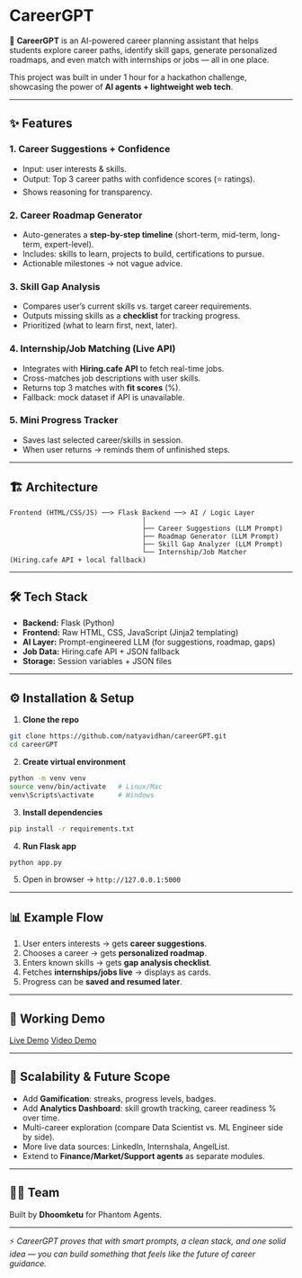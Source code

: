 # CareerGPT

🚀 **CareerGPT** is an AI-powered career planning assistant that helps students explore career paths, identify skill gaps, generate personalized roadmaps, and even match with internships or jobs — all in one place.

This project was built in under 1 hour for a hackathon challenge, showcasing the power of **AI agents + lightweight web tech**.

---

## ✨ Features

### 1. **Career Suggestions + Confidence**

* Input: user interests & skills.
* Output: Top 3 career paths with confidence scores (⭐ ratings).
* Shows reasoning for transparency.

### 2. **Career Roadmap Generator**

* Auto-generates a **step-by-step timeline** (short-term, mid-term, long-term, expert-level).
* Includes: skills to learn, projects to build, certifications to pursue.
* Actionable milestones → not vague advice.

### 3. **Skill Gap Analysis**

* Compares user’s current skills vs. target career requirements.
* Outputs missing skills as a **checklist** for tracking progress.
* Prioritized (what to learn first, next, later).

### 4. **Internship/Job Matching (Live API)**

* Integrates with **Hiring.cafe API** to fetch real-time jobs.
* Cross-matches job descriptions with user skills.
* Returns top 3 matches with **fit scores** (%).
* Fallback: mock dataset if API is unavailable.

### 5. **Mini Progress Tracker**

* Saves last selected career/skills in session.
* When user returns → reminds them of unfinished steps.

---

## 🏗️ Architecture

```
Frontend (HTML/CSS/JS) ──> Flask Backend ──> AI / Logic Layer
                                 │
                                 ├── Career Suggestions (LLM Prompt)
                                 ├── Roadmap Generator (LLM Prompt)
                                 ├── Skill Gap Analyzer (LLM Prompt)
                                 └── Internship/Job Matcher (Hiring.cafe API + local fallback)
```

---

## 🛠️ Tech Stack

* **Backend:** Flask (Python)
* **Frontend:** Raw HTML, CSS, JavaScript (Jinja2 templating)
* **AI Layer:** Prompt-engineered LLM (for suggestions, roadmap, gaps)
* **Job Data:** Hiring.cafe API + JSON fallback
* **Storage:** Session variables + JSON files

---

## ⚙️ Installation & Setup

1. **Clone the repo**

```bash
git clone https://github.com/natyavidhan/careerGPT.git
cd careerGPT
```

2. **Create virtual environment**

```bash
python -m venv venv
source venv/bin/activate   # Linux/Mac
venv\Scripts\activate      # Windows
```

3. **Install dependencies**

```bash
pip install -r requirements.txt
```

4. **Run Flask app**

```bash
python app.py
```

5. Open in browser → `http://127.0.0.1:5000`

---

## 📊 Example Flow

1. User enters interests → gets **career suggestions**.
2. Chooses a career → gets **personalized roadmap**.
3. Enters known skills → gets **gap analysis checklist**.
4. Fetches **internships/jobs live** → displays as cards.
5. Progress can be **saved and resumed later**.

---

## 📸 Working Demo
[Live Demo](https://careergpt-dhoomketu.vercel.app/)
[Video Demo](https://www.youtube.com/watch?v=e9MEkWejH2k)

---

## 🚀 Scalability & Future Scope

* Add **Gamification**: streaks, progress levels, badges.
* Add **Analytics Dashboard**: skill growth tracking, career readiness % over time.
* Multi-career exploration (compare Data Scientist vs. ML Engineer side by side).
* More live data sources: LinkedIn, Internshala, AngelList.
* Extend to **Finance/Market/Support agents** as separate modules.

---

## 👨‍💻 Team

Built by **Dhoomketu** for Phantom Agents.

---

⚡ *CareerGPT proves that with smart prompts, a clean stack, and one solid idea — you can build something that feels like the future of career guidance.*

